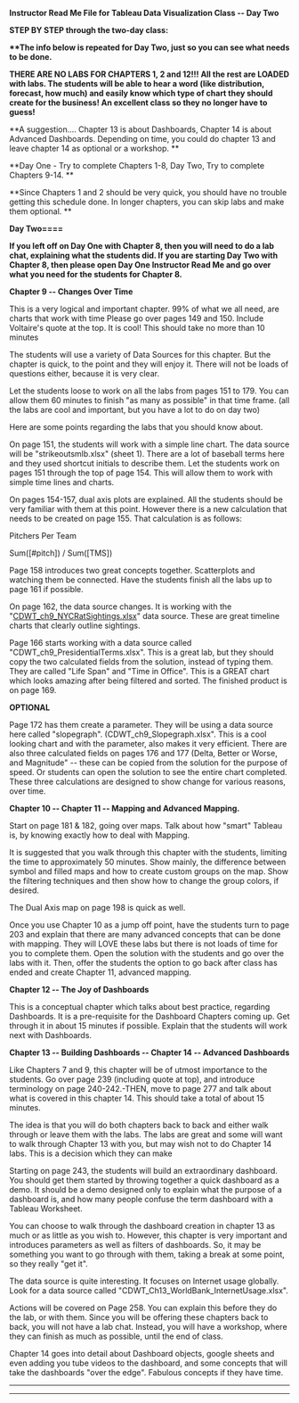**Instructor Read Me File for Tableau Data Visualization Class -- Day
Two**

**STEP BY STEP through the two-day class:**

**\*\*The info below is repeated for Day Two, just so you can see what
needs to be done.**

**THERE ARE NO LABS FOR CHAPTERS 1, 2 and 12!!! All the rest are LOADED
with labs. The students will be able to hear a word (like distribution,
forecast, how much) and easily know which type of chart they should
create for the business! An excellent class so they no longer have to
guess!**

**A suggestion.... Chapter 13 is about Dashboards, Chapter 14 is about
Advanced Dashboards. Depending on time, you could do chapter 13 and
leave chapter 14 as optional or a workshop. **

**Day One - Try to complete Chapters 1-8, Day Two, Try to complete
Chapters 9-14. **

**Since Chapters 1 and 2 should be very quick, you should have no
trouble getting this schedule done. In longer chapters, you can skip
labs and make them optional. **

**Day Two====**

**If you left off on Day One with Chapter 8, then you will need to do a
lab chat, explaining what the students did. If you are starting Day Two
with Chapter 8, then please open Day One Instructor Read Me and go over
what you need for the students for Chapter 8.**

**Chapter 9 -- Changes Over Time**

This is a very logical and important chapter. 99% of what we all need,
are charts that work with time Please go over pages 149 and 150. Include
Voltaire's quote at the top. It is cool! This should take no more than
10 minutes

The students will use a variety of Data Sources for this chapter. But
the chapter is quick, to the point and they will enjoy it. There will
not be loads of questions either, because it is very clear.

Let the students loose to work on all the labs from pages 151 to 179.
You can allow them 60 minutes to finish "as many as possible" in that
time frame. (all the labs are cool and important, but you have a lot to
do on day two)

Here are some points regarding the labs that you should know about.

On page 151, the students will work with a simple line chart. The data
source will be "strikeoutsmlb.xlsx" (sheet 1). There are a lot of
baseball terms here and they used shortcut initials to describe them.
Let the students work on pages 151 through the top of page 154. This
will allow them to work with simple time lines and charts.

On pages 154-157, dual axis plots are explained. All the students should
be very familiar with them at this point. However there is a new
calculation that needs to be created on page 155. That calculation is as
follows:

Pitchers Per Team

Sum(\[\#pitch\]) / Sum(\[TMS\])

Page 158 introduces two great concepts together. Scatterplots and
watching them be connected. Have the students finish all the labs up to
page 161 if possible.

On page 162, the data source changes. It is working with the
"[CDWT\_ch9\_NYCRatSightings.xlsx](https://github.com/ONLC-Classes/XTBD10---Tableau-Data-Visualization/blob/master/Workbooks/Chapter%209/CDWT_ch9_NYCRatSightings.xlsx)"
data source. These are great timeline charts that clearly outline
sightings.

Page 166 starts working with a data source called
"CDWT\_ch9\_PresidentialTerms.xlsx". This is a great lab, but they
should copy the two calculated fields from the solution, instead of
typing them. They are called "Life Span" and "Time in Office". This is a
GREAT chart which looks amazing after being filtered and sorted. The
finished product is on page 169.

**OPTIONAL**

Page 172 has them create a parameter. They will be using a data source
here called "slopegraph". (CDWT\_ch9\_Slopegraph.xlsx". This is a cool
looking chart and with the parameter, also makes it very efficient.
There are also three calculated fields on pages 176 and 177 (Delta,
Better or Worse, and Magnitude" -- these can be copied from the solution
for the purpose of speed. Or students can open the solution to see the
entire chart completed. These three calculations are designed to show
change for various reasons, over time.

**Chapter 10 -- Chapter 11 -- Mapping and Advanced Mapping.**

Start on page 181 & 182, going over maps. Talk about how "smart" Tableau
is, by knowing exactly how to deal with Mapping.

It is suggested that you walk through this chapter with the students,
limiting the time to approximately 50 minutes. Show mainly, the
difference between symbol and filled maps and how to create custom
groups on the map. Show the filtering techniques and then show how to
change the group colors, if desired.

The Dual Axis map on page 198 is quick as well.

Once you use Chapter 10 as a jump off point, have the students turn to
page 203 and explain that there are many advanced concepts that can be
done with mapping. They will LOVE these labs but there is not loads of
time for you to complete them. Open the solution with the students and
go over the labs with it. Then, offer the students the option to go back
after class has ended and create Chapter 11, advanced mapping.

**Chapter 12 -- The Joy of Dashboards**

This is a conceptual chapter which talks about best practice, regarding
Dashboards. It is a pre-requisite for the Dashboard Chapters coming up.
Get through it in about 15 minutes if possible. Explain that the
students will work next with Dashboards.

**Chapter 13 -- Building Dashboards -- Chapter 14 -- Advanced
Dashboards**

Like Chapters 7 and 9, this chapter will be of utmost importance to the
students. Go over page 239 (including quote at top), and introduce
terminology on page 240-242.-THEN, move to page 277 and talk about what
is covered in this chapter 14. This should take a total of about 15
minutes.

The idea is that you will do both chapters back to back and either walk
through or leave them with the labs. The labs are great and some will
want to walk through Chapter 13 with you, but may wish not to do Chapter
14 labs. This is a decision which they can make

Starting on page 243, the students will build an extraordinary
dashboard. You should get them started by throwing together a quick
dashboard as a demo. It should be a demo designed only to explain what
the purpose of a dashboard is, and how many people confuse the term
dashboard with a Tableau Worksheet.

You can choose to walk through the dashboard creation in chapter 13 as
much or as little as you wish to. However, this chapter is very
important and introduces parameters as well as filters of dashboards.
So, it may be something you want to go through with them, taking a break
at some point, so they really "get it".

The data source is quite interesting. It focuses on Internet usage
globally. Look for a data source called
"CDWT\_Ch13\_WorldBank\_InternetUsage.xlsx".

Actions will be covered on Page 258. You can explain this before they do
the lab, or with them. Since you will be offering these chapters back to
back, you will not have a lab chat. Instead, you will have a workshop,
where they can finish as much as possible, until the end of class.

Chapter 14 goes into detail about Dashboard objects, google sheets and
even adding you tube videos to the dashboard, and some concepts that
will take the dashboards "over the edge". Fabulous concepts if they have
time.

  -- --
     
  -- --
